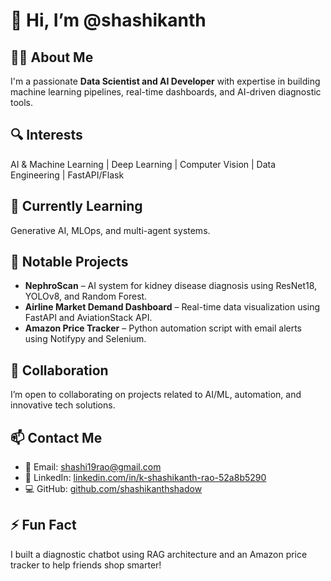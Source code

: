 # 👋 Hi, I’m @shashikanth

## 👨‍💻 About Me
I'm a passionate **Data Scientist and AI Developer** with expertise in building machine learning pipelines, real-time dashboards, and AI-driven diagnostic tools.

## 🔍 Interests
AI & Machine Learning | Deep Learning | Computer Vision | Data Engineering | FastAPI/Flask

## 🌱 Currently Learning
Generative AI, MLOps, and multi-agent systems.

## 💼 Notable Projects
- **NephroScan** – AI system for kidney disease diagnosis using ResNet18, YOLOv8, and Random Forest.
- **Airline Market Demand Dashboard** – Real-time data visualization using FastAPI and AviationStack API.
- **Amazon Price Tracker** – Python automation script with email alerts using Notifypy and Selenium.

## 💬 Collaboration
I’m open to collaborating on projects related to AI/ML, automation, and innovative tech solutions.

## 📫 Contact Me
- 📧 Email: [shashi19rao@gmail.com](mailto:shashi19rao@gmail.com)  
- 🔗 LinkedIn: [linkedin.com/in/k-shashikanth-rao-52a8b5290](https://linkedin.com/in/k-shashikanth-rao-52a8b5290)  
- 💻 GitHub: [github.com/shashikanthshadow](https://github.com/shashikanthshadow)

## ⚡ Fun Fact
I built a diagnostic chatbot using RAG architecture and an Amazon price tracker to help friends shop smarter!
